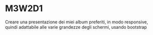 # M3W2D1
Creare una presentazione dei miei album preferiti, in modo responsive, quindi adattabile alle varie grandezze degli schermi, usando bootstrap 
